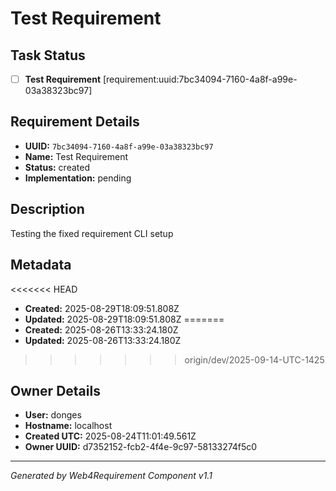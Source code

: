 # Test Requirement

## Task Status
- [ ] **Test Requirement** [requirement:uuid:7bc34094-7160-4a8f-a99e-03a38323bc97]

## Requirement Details

- **UUID:** `7bc34094-7160-4a8f-a99e-03a38323bc97`
- **Name:** Test Requirement
- **Status:** created
- **Implementation:** pending

## Description

Testing the fixed requirement CLI setup

## Metadata

<<<<<<< HEAD
- **Created:** 2025-08-29T18:09:51.808Z
- **Updated:** 2025-08-29T18:09:51.808Z
=======
- **Created:** 2025-08-26T13:33:24.180Z
- **Updated:** 2025-08-26T13:33:24.180Z
>>>>>>> origin/dev/2025-09-14-UTC-1425

## Owner Details

- **User:** donges
- **Hostname:** localhost
- **Created UTC:** 2025-08-24T11:01:49.561Z
- **Owner UUID:** d7352152-fcb2-4f4e-9c97-58133274f5c0

---

*Generated by Web4Requirement Component v1.1*